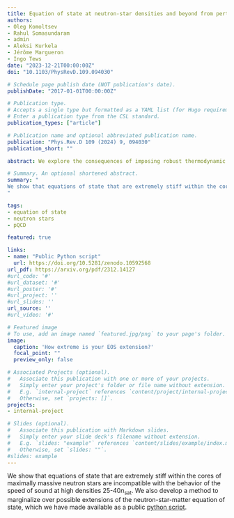 ```yaml
---
title: Equation of state at neutron-star densities and beyond from perturbative QCD
authors:
- Oleg Komoltsev
- Rahul Somasundaram
- admin
- Aleksi Kurkela
- Jérôme Margueron
- Ingo Tews
date: "2023-12-21T00:00:00Z"
doi: "10.1103/PhysRevD.109.094030"

# Schedule page publish date (NOT publication's date).
publishDate: "2017-01-01T00:00:00Z"

# Publication type.
# Accepts a single type but formatted as a YAML list (for Hugo requirements).
# Enter a publication type from the CSL standard.
publication_types: ["article"]

# Publication name and optional abbreviated publication name.
publication: "Phys.Rev.D 109 (2024) 9, 094030"
publication_short: ""

abstract: We explore the consequences of imposing robust thermodynamic constraints arising from perturbative quantum chromodynamics (QCD) when inferring the dense-matter equation-of-state (EOS). We find that the termination density, up to which the EOS modeling is performed in an inference setup, strongly affects the constraining power of the QCD input. This sensitivity in the constraining power arises from EOSs that have a specific form, with drastic softening immediately above the termination density followed by a strong stiffening. We also perform explicit modeling of the EOS down from perturbative-QCD densities to construct a new QCD likelihood function that incorporates additional perturbative-QCD calculations of the sound speed and is insensitive to the termination density, which we make publicly available.

# Summary. An optional shortened abstract.
summary: "
We show that equations of state that are extremely stiff within the cores of maximally massive neutron stars are incompatible with the behavior of the speed of sound at high densities 25-40<math>$n_\\mathrm{sat}$</math>
"

tags:
- equation of state
- neutron stars
- pQCD

featured: true

links:
- name: "Public Python script"
  url: https://doi.org/10.5281/zenodo.10592568
url_pdf: https://arxiv.org/pdf/2312.14127
#url_code: '#'
#url_dataset: '#'
#url_poster: '#'
#url_project: ''
#url_slides: ''
url_source: ''
#url_video: '#'

# Featured image
# To use, add an image named `featured.jpg/png` to your page's folder. 
image:
  caption: 'How extreme is your EOS extension?'
  focal_point: ""
  preview_only: false

# Associated Projects (optional).
#   Associate this publication with one or more of your projects.
#   Simply enter your project's folder or file name without extension.
#   E.g. `internal-project` references `content/project/internal-project/index.md`.
#   Otherwise, set `projects: []`.
projects:
- internal-project

# Slides (optional).
#   Associate this publication with Markdown slides.
#   Simply enter your slide deck's filename without extension.
#   E.g. `slides: "example"` references `content/slides/example/index.md`.
#   Otherwise, set `slides: ""`.
#slides: example
---
```


We show that equations of state that are extremely stiff within the cores of maximally massive neutron stars are incompatible with the behavior of the speed of sound at high densities 25-40$n_\mathrm{sat}$. We also develop a method to marginalize over possible extensions of the neutron-star-matter equation of state, which we have made available as a public [python script](https://doi.org/10.5281/zenodo.10592568).


